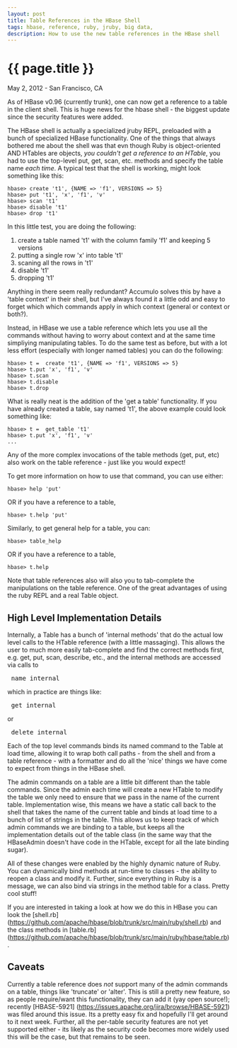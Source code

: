 ```yaml
---
layout: post
title: Table References in the HBase Shell
tags: hbase, reference, ruby, jruby, big data, 
description: How to use the new table references in the HBase shell
---
```


# {{ page.title }}

May 2, 2012 - San Francisco, CA

As of HBase v0.96 (currently trunk), one can now get a reference to a table in the client shell. This is huge news for the hbase shell - the biggest update since the security features were added.

The HBase shell is actually a specialized jruby REPL, preloaded with a bunch of specialized HBase functionality. One of the things that always bothered me about the shell was that evn though Ruby is object-oriented AND HTables are objects, _you couldn't get a reference to an HTable_, you had to use the top-level put, get, scan, etc. methods and specify the table name _each time_. A typical test that the shell is working, might look something like this:

<pre><code>hbase> create 't1', {NAME => 'f1', VERSIONS => 5}
hbase> put 't1', 'x', 'f1', 'v'
hbase> scan 't1'
hbase> disable 't1'
hbase> drop 't1'</code></pre>

In this little test, you are doing the following:
1. create a table named 't1' with the column family 'f1' and keeping 5 versions
2. putting a single row 'x' into table 't1'
3. scaning all the rows in 't1'
4. disable 't1'
5. dropping 't1'

Anything in there seem really redundant? Accumulo solves this by have a 'table context' in their shell, but I've always found it a little odd and easy to forget which which commands apply in which context (general or context or both?). 

Instead, in HBase we use a table reference which lets you use all the commands without having to worry about context and at the same time simpliying manipulating tables. To do the same test as before,  but with a lot less effort (especially with longer named tables) you can do the following:

<pre><code>hbase> t =  create 't1', {NAME => 'f1', VERSIONS => 5}
hbase> t.put 'x', 'f1', 'v'
hbase> t.scan
hbase> t.disable
hbase> t.drop </code></pre>

What is really neat is the addition of the 'get a table' functionality. If you have already created a table, say named 't1', the above example could look something like:

<pre><code>hbase> t =  get_table 't1'
hbase> t.put 'x', 'f1', 'v'
...</code></pre>

Any of the more complex invocations of the table methods (get, put, etc) also work on the table reference - just like you would expect!

 To get more information on how to use that command, you can use either:

<pre><code>hbase> help 'put'</code></pre>

OR if you have a reference to a table,

<pre><code>hbase> t.help 'put'</code></pre>

Similarly, to get general help for a table, you can:
<pre><code>hbase> table_help</code></pre>

OR if you have a reference to a table,

<pre><code>hbase> t.help </code></pre>

Note that table references also will also you to tab-complete the manipulations on the table reference. One of the great advantages of using the ruby REPL and a real Table object. 

## High Level Implementation Details
Internally, a Table has a bunch of 'internal methods' that do the actual low level calls to the HTable reference (with a little massaging). This allows the user to much more easily tab-complete and find the correct methods first, e.g. get, put, scan, describe, etc., and the internal methods are accessed via calls to <pre>_name_internal</pre> which in practice are things like: <pre>_get_internal</pre> or <pre>_delete_internal</pre>

Each of the top level commands binds its named command to the Table at load time, allowing it to wrap both call paths - from the shell and from a table reference - with a formatter and do all the 'nice' things we have come to expect from things in the HBase shell. 

The admin commands on a table are a little bit different than the table commands. Since the admin each time will create a new HTable to modify the table we only need to ensure that we pass in the name of the current table. Implementation wise, this means we have a static call back to the shell that takes the name of the current table and binds at load time to a bunch of list of strings in the table. This allows us to keep track of which admin commands we are binding to a table, but keeps all the implementation details out of the table class (in the same way that the HBaseAdmin doesn't have code in the HTable, except for all the late binding sugar).

All of these changes were enabled by the highly dynamic nature of Ruby. You can dynamically bind methods at run-time to classes - the ability to reopen a class and modify it. Further, since everything in Ruby is a message, we can also bind via strings in the method table for a class. Pretty cool stuff!

If you are interested in taking a look at how we do this in HBase you can look the [shell.rb] (https://github.com/apache/hbase/blob/trunk/src/main/ruby/shell.rb) and the class methods in [table.rb] (https://github.com/apache/hbase/blob/trunk/src/main/ruby/hbase/table.rb).

## Caveats 
Currently a table reference does *not* support many of the admin commands on a table, things like 'truncate' or 'alter'. This is still a pretty new feature, so as people require/want this functionality, they can add it (yay open source!); recently [HBASE-5921] (https://issues.apache.org/jira/browse/HBASE-5921) was filed around this issue. Its a pretty easy fix and hopefully I'll get around to it next week. Further, all the per-table security features are not yet supported either - its likely as the security code becomes more widely used this will be the case, but that remains to be seen. 
